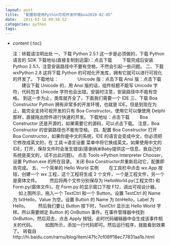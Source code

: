 ```yaml
---
layout: post
title:  "配置和使用Python可视开发环境boa2010-02-05"
date:   2011-03-10 09:56:52
categories: python
tags:
---
```


* content
{:toc}

  注：转载请注明出处  一、下载 Python 2.5.1 这一步是必须做的，下载 Python 语言的 SDK 下载地址(直接复制到迅雷)：点击下载 　　下载完成后安装 Python 2.5.1，注意安装路径中不要有空格，不然会引起一些问题。  二、下载 wxPython 2.8 这将下载 Python 的可视化开发库，拥有它就可以进行可视化的开发了。 下载地址： 　　　　Unicode 版：点击下载 Ansi 版：点击下载 　　建议下载 Unicode 的，用 Ansi 版的话，组件标题不能写 Unicode 字符，代码包含 Unicode 字符也会出错。安装时注意，安装路径中不能有空格。 到这一步为止，类库就齐全了，下面我们需要一个 IDE  三、下载 Boa Constructor Python 拥有非常多的开发环境，也就是 IDE。但是到现在为止，能完全支持可视开发的只有 Boa Constructor。使用它可以像使用 Delphi 那样，直接拖出控件进行快速的开发。 下载地址：点击下载 　　Boa Constructor 还是开源的，如果需要它的源码，可以点击下载。 注意，Boa Constructor 的安装路径也不能有空格。  四、配置 Boa Constructor 打开 Boa Constructor，如果你是中文的系统，IDE 的语言会变成中文，你必须把它修改成英文的，在 工具->语言设置  菜单中将它换成英文。如果使用中文的 IDE，打开，保存文件时会发生错误(感谢纳米Baby提供这一信息，我自己的系统是英文的，试不出此问题)。 点击 Tools->Python Interpreter Chooser，设置 Python.exe 的所在目录。 关闭 Boa Constructor并重新启动它，配置即告完成。 五、一个简单的 Hello World 实例 　　在工具栏中点击 wx.App 按钮，创建一个 wx 工程，这个工程将生成 2 个文件，一个是工程文件，另一个是窗体文件。  　　然后将两个文件分别保存为 HelloWorld.py(工程文件) 和 Form.py(窗体文件)。在 Form.py 的显示窗口下按 F12，调出可视设计器。  　 如上图所示，拖入一个 TextCtrl 和一个 Button。设置 TextCtrl 的 Name 为 txtHello，Value 为空。设置 Button 的 Name 为 btnHello，Label 为 Hello。 　　然后我们要让 Button  按下时，TextCtrl 显示出 Hello World 字样。所以需要绑定 Button 的 OnButton 事件。在事件管理器中找到  OnButton，然后双击，点击 Apply 按钮。此时代码编辑器中会生成该事件相关的代码。  　　如图所示，添加一行代码即可。然后运行程序，就能看到效果了。  转载自http://hi.baidu.com/rarnu/blog/item/47fc7cf06ff18ec77831aa1b.html 
        
